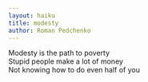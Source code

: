 ```yaml
---
layout: haiku
title: modesty
author: Roman Pedchenko
---
```


Modesty is the path to poverty<br>
Stupid people make a lot of money<br>
Not knowing how to do even half of you<br>
